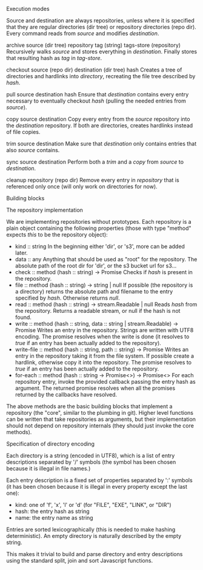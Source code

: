 
Execution modes

Source and destination are always repositories, unless where it is specified that they are regular directories (dir tree) or repository directories (repo dir).
Every command reads from *source* and modifies *destination*.

archive
  source (dir tree)
  repository
  tag (string)
  tags-store (repository)
  Recursively walks *source* and stores everything in *destination*.
  Finally stores that resulting hash as *tag* in *tag-store*.

checkout
  source (repo dir)
  destination (dir tree)
  hash
  Creates a tree of directories and hardlinks into *directory*, recreating the file tree described by *hash*.

pull
  source
  destination
  hash
  Ensure that *destination* contains every entry necessary to eventually checkout *hash* (pulling the needed entries from *source*).

copy
  source
  destination
  Copy every entry from the *source* repository into the *destination* repository.
  If both are directories, creates hardlinks instead of file copies.

trim
  source
  destination
  Make sure that *destination* only contains entries that also *source* contains.

sync
  source
  destination
  Perform both a *trim* and a *copy* from *source* to *destination*.

cleanup
  repository (repo dir)
  Remove every entry in *repository* that is referenced only once (will only work on directories for now).


Building blocks


The repository implementation

We are implementing repositories without prototypes.
Each repository is a plain object containing the following properties (those with type "method" expects *this* to be the repository object):

- kind :: string
  In the beginning either 'dir', or 's3', more can be added later.
- data :: any
  Anything that should be used as "root" for the repository.
  The absolute path of the root dir for 'dir', or the s3 bucket url for s3...
- check :: method
  (hash :: string) -> Promise<bool>
  Checks if *hash* is present in the repository.
- file :: method
  (hash :: string) -> string | null
  If possible (the repository is a directory) returns the absolute path and filename to the entry specified by *hash*. Otherwise returns *null*.
- read :: method
  (hash :: string) -> stream.Readable | null
  Reads *hash* from the repository.
  Returns a readable stream, or null if the hash is not found.
- write :: method
  (hash :: string, data :: string | stream.Readable) -> Promise<bool>
  Writes an entry in the repository.
  Strings are written with UTF8 encoding.
  The promise resolves when the write is done (it resolves to *true* if an entry has been actually added to the repository).
- write-file :: method
  (hash :: string, path :: string) -> Promise<bool>
  Writes an entry in the repository taking it from the file system.
  If possible create a hardlink, otherwise copy it into the repository.
  The promise resolves to *true* if an entry has been actually added to the repository.
- for-each :: method
  (hash :: string -> Promise<>) -> Promise<>
  For each repository entry, invoke the provided callback passing the entry hash as argument. The returned promise resolves when all the promises returned by the callbacks have resolved.


The above methods are the basic building blocks that implement a repository (the "core", similar to the plumbing in git).
Higher level functions can be written that take repositories as arguments, but their implementation should not depend on repository internals (they should just invoke the core methods).



Specification of directory encoding

Each directory is a string (encoded in UTF8), which is a list of entry descriptions separated by '/' symbols (the symbol has been chosen because it is illegal in file names.)

Each entry description is a fixed set of properties separated by ':' symbols (it has been chosen because it is illegal in every property except the last one):
- kind: one of 'f', 'x', 'l' or 'd' (for "FILE", "EXE", "LINK", or "DIR")
- hash: the entry hash as string
- name: the entry name as string

Entries are sorted lexicographically (this is needed to make hashing deterministic).
An empty directory is naturally described by the empty string.

This makes it trivial to build and parse directory and entry descriptions using the standard split, join and sort Javascript functions.
